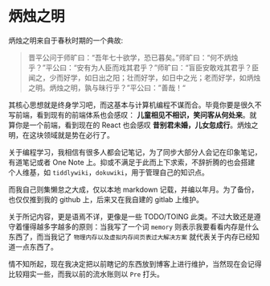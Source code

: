 # 炳烛之明

炳烛之明来自于春秋时期的一个典故:

> 晋平公问于师旷曰：“吾年七十欲学，恐已暮矣。”师旷曰：“何不炳烛乎？”平公曰：“安有为人臣而戏其君乎？”师旷曰：“盲臣安敢戏其君乎？臣闻之，少而好学，如日出之阳；壮而好学，如日中之光；老而好学，如炳烛之明。炳烛之明，孰与昧行乎？”平公曰：”善哉！“

其核心思想就是终身学习吧，而这基本与计算机编程不谋而合。毕竟你要是很久不写前端，看到现有的前端体系也会感叹： **儿童相见不相识，笑问客从何处来**。就算你是一个前端，看到现在的 React 也会感叹 **昔别君未婚，儿女忽成行**。炳烛之明，在这块领域就是势在必行了。

关于编程学习，我相信有很多人都会记笔记，为了同步大部分人会记在印象笔记，有道笔记或者 One Note 上。抑或不满足于此而上下求索，不辞折腾的也会搭建个人维基，如 `tiddlywiki`，`dokuwiki`，用于管理自己的知识点。

而我自己则集懒怠之大成，仅以本地 markdown 记载，并编以年月。为了备份，也仅仅推到我的 github 上，后来又在我自建的 gitlab 上维护。

关于所记内容，更是语焉不详，更像是一些 TODO/TOING 此类。不过大致还是遵守着懂得越多字越多的原则：当我写了一个词 `memory` 则表示我要看看内存是什么东西了，而当我记了 `物理内存以及虚拟内存间页表过大解决方案` 就代表关于内存已经知道一点东西了。

情不知所起，现在我决定把以前瞎记的东西放到博客上进行维护，当然现在会记得比较翔实一些，而我以前的流水账则以 `Pre` 打头。
